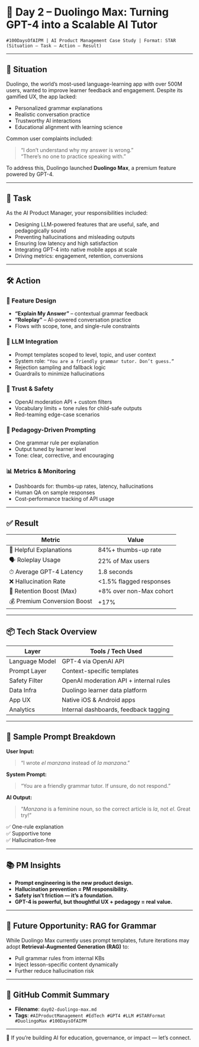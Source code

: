 # 🚀 Day 2 – Duolingo Max: Turning GPT-4 into a Scalable AI Tutor

`#100DaysOfAIPM | AI Product Management Case Study | Format: STAR (Situation – Task – Action – Result)`

---

## 🧠 Situation

Duolingo, the world’s most-used language-learning app with over 500M users, wanted to improve learner feedback and engagement. Despite its gamified UX, the app lacked:

- Personalized grammar explanations  
- Realistic conversation practice  
- Trustworthy AI interactions  
- Educational alignment with learning science

Common user complaints included:  
> “I don’t understand why my answer is wrong.”  
> “There’s no one to practice speaking with.”

To address this, Duolingo launched **Duolingo Max**, a premium feature powered by GPT-4.

---

## 📌 Task

As the AI Product Manager, your responsibilities included:

- Designing LLM-powered features that are useful, safe, and pedagogically sound  
- Preventing hallucinations and misleading outputs  
- Ensuring low latency and high satisfaction  
- Integrating GPT-4 into native mobile apps at scale  
- Driving metrics: engagement, retention, conversions

---

## 🛠️ Action

### 🎯 Feature Design

- **“Explain My Answer”** – contextual grammar feedback  
- **“Roleplay”** – AI-powered conversation practice  
- Flows with scope, tone, and single-rule constraints

### 🤖 LLM Integration

- Prompt templates scoped to level, topic, and user context  
- System role: `"You are a friendly grammar tutor. Don’t guess.”`  
- Rejection sampling and fallback logic  
- Guardrails to minimize hallucinations

### 🔐 Trust & Safety

- OpenAI moderation API + custom filters  
- Vocabulary limits + tone rules for child-safe outputs  
- Red-teaming edge-case scenarios

### 🧪 Pedagogy-Driven Prompting

- One grammar rule per explanation  
- Output tuned by learner level  
- Tone: clear, corrective, and encouraging

### 📊 Metrics & Monitoring

- Dashboards for: thumbs-up rates, latency, hallucinations  
- Human QA on sample responses  
- Cost-performance tracking of API usage

---

## ✅ Result

| Metric                        | Value                         |
|------------------------------|-------------------------------|
| 🧠 Helpful Explanations       | 84%+ thumbs-up rate           |
| 🗣 Roleplay Usage             | 22% of Max users              |
| ⏱ Average GPT-4 Latency      | 1.8 seconds                   |
| ❌ Hallucination Rate         | <1.5% flagged responses       |
| 🔁 Retention Boost (Max)      | +8% over non-Max cohort       |
| 💰 Premium Conversion Boost   | +17%                          |

---

## 📦 Tech Stack Overview

| Layer          | Tools / Tech Used                        |
|----------------|-------------------------------------------|
| Language Model | GPT-4 via OpenAI API                     |
| Prompt Layer   | Context-specific templates               |
| Safety Filter  | OpenAI moderation API + internal rules   |
| Data Infra     | Duolingo learner data platform           |
| App UX         | Native iOS & Android apps                |
| Analytics      | Internal dashboards, feedback tagging    |

---

## 🧠 Sample Prompt Breakdown

**User Input:**  
> “I wrote *el manzana* instead of *la manzana*.”

**System Prompt:**  
> “You are a friendly grammar tutor. If unsure, do not respond.”

**AI Output:**  
> “*Manzana* is a feminine noun, so the correct article is *la*, not *el*. Great try!”

✅ One-rule explanation  
✅ Supportive tone  
✅ Hallucination-free

---

## 📚 PM Insights

- **Prompt engineering is the new product design.**
- **Hallucination prevention = PM responsibility.**
- **Safety isn't friction — it’s a foundation.**
- **GPT-4 is powerful, but thoughtful UX + pedagogy = real value.**

---

## 🔮 Future Opportunity: RAG for Grammar

While Duolingo Max currently uses prompt templates, future iterations may adopt **Retrieval-Augmented Generation (RAG)** to:

- Pull grammar rules from internal KBs  
- Inject lesson-specific content dynamically  
- Further reduce hallucination risk

---

## 📌 GitHub Commit Summary

- **Filename**: `day02-duolingo-max.md`  
- **Tags**: `#AIProductManagement #EdTech #GPT4 #LLM #STARFormat #DuolingoMax #100DaysOfAIPM`

---

👋 If you’re building AI for education, governance, or impact — let’s connect.
